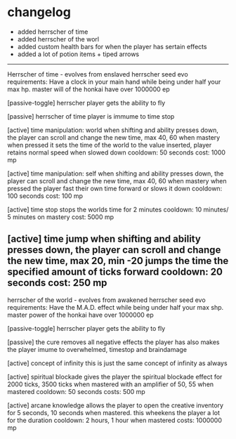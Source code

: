 # changelog

- added herrscher of time
- added herrscher of the worl
- added custom health bars for when the player has sertain effects
- added a lot of potion items + tiped arrows

------------------------------------------------------------------------------------------------------------------
Herrscher of time - evolves from enslaved herrscher seed
evo requirements:
Have a clock in your main hand while being under half your max hp.
master will of the honkai
have over 1000000 ep

[passive-toggle] herrscher
player gets the ability to fly

[passive] herrscher of time
player is immume to time stop

[active] time manipulation: world
when shifting and ability presses down, the player can scroll and change the new time, max 40, 60 when mastery
when pressed it sets the time of the world to the value inserted, player retains normal speed when slowed down
cooldown: 50 seconds
cost: 1000 mp

[active] time manipulation: self
when shifting and ability presses down, the player can scroll and change the new time, max 40, 60 when mastery
when pressed the player fast their own time forward or slows it down
cooldown: 100 seconds
cost: 100 mp

[active] time stop
stops the worlds time for 2 minutes
cooldown: 10 minutes/ 5 minutes on mastery
cost: 5000 mp

[active] time jump
when shifting and ability presses down, the player can scroll and change the new time, max 20, min -20
jumps the time the specified amount of ticks forward
cooldown: 20 seconds
cost: 250 mp
------------------------------------------------------------------------------------------------------------------

herrscher of the world - evolves from awakened herrscher seed
evo requirements:
Have the M.A.D. effect while being under half your max shp.
master power of the honkai
have over 1000000 ep

[passive-toggle] herrscher
player gets the ability to fly

[passive] the cure
removes all negative effects the player has
also makes the player imume to overwhelmed, timestop and braindamage

[active] concept of infinity
this is just the same concept of infinity as always

[active] spiritual blockade
gives the player the spiritual blockade effect for 2000 ticks, 3500 ticks when mastered with an amplifier of 50, 55 when mastered
cooldown: 50 seconds
costs: 500 mp

[active] arcane knowledge
allows the player to open the creative inventory for 5 seconds, 10 seconds when mastered.
this wheekens the player a lot for the duration
cooldown: 2 hours, 1 hour when mastered
costs: 1000000 mp

